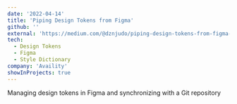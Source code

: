 ```yaml
---
date: '2022-04-14'
title: 'Piping Design Tokens from Figma'
github: ''
external: 'https://medium.com/@dznjudo/piping-design-tokens-from-figma-8a086a6ac17c'
tech:
  - Design Tokens
  - Figma
  - Style Dictionary
company: 'Availity'
showInProjects: true
---
```


Managing design tokens in Figma and synchronizing with a Git repository
